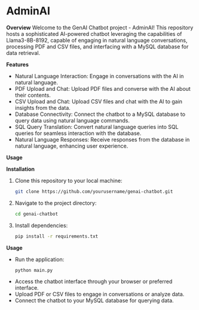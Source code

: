 # AdminAI

**Overview**
Welcome to the GenAI Chatbot project - AdminAI! This repository hosts a sophisticated AI-powered chatbot leveraging the capabilities of Llama3-8B-8192, capable of engaging in natural language conversations, processing PDF and CSV files, and interfacing with a MySQL database for data retrieval.

**Features**
- Natural Language Interaction: Engage in conversations with the AI in natural language.
- PDF Upload and Chat: Upload PDF files and converse with the AI about their contents.
- CSV Upload and Chat: Upload CSV files and chat with the AI to gain insights from the data.
- Database Connectivity: Connect the chatbot to a MySQL database to query data using natural language commands.
- SQL Query Translation: Convert natural language queries into SQL queries for seamless interaction with the database.
- Natural Language Responses: Receive responses from the database in natural language, enhancing user experience.

**Usage**

**Installation**
1. Clone this repository to your local machine:
    ```bash
    git clone https://github.com/yourusername/genai-chatbot.git
    ```
2. Navigate to the project directory:
    ```bash
    cd genai-chatbot
    ```
3. Install dependencies:
    ```bash
    pip install -r requirements.txt
    ```

**Usage**
- Run the application:
    ```bash
    python main.py
    ```
- Access the chatbot interface through your browser or preferred interface.
- Upload PDF or CSV files to engage in conversations or analyze data.
- Connect the chatbot to your MySQL database for querying data.

